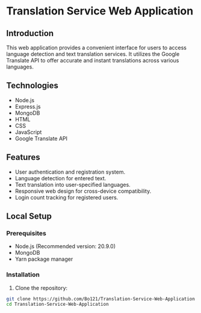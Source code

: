 # Translation Service Web Application

## Introduction
This web application provides a convenient interface for users to access language detection and text translation services. It utilizes the Google Translate API to offer accurate and instant translations across various languages.

## Technologies
- Node.js
- Express.js
- MongoDB
- HTML
- CSS
- JavaScript
- Google Translate API

## Features
- User authentication and registration system.
- Language detection for entered text.
- Text translation into user-specified languages.
- Responsive web design for cross-device compatibility.
- Login count tracking for registered users.

## Local Setup

### Prerequisites
- Node.js (Recommended version: 20.9.0)
- MongoDB
- Yarn package manager

### Installation

1. Clone the repository:
```bash
git clone https://github.com/Bo121/Translation-Service-Web-Application
cd Translation-Service-Web-Application
